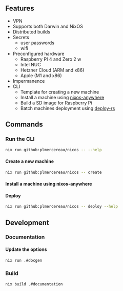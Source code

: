 ## Features

- VPN
- Supports both Darwin and NixOS
- Distributed builds
- Secrets
  - user passwords
  - wifi
- Preconfigured hardware
  - Raspberry PI 4 and Zero 2 w
  - Intel NUC
  - Hetzner Cloud (ARM and x86)
  - Apple (M1 and x86)
- Impermanence
- CLI
  - Template for creating a new machine
  - Install a machine using [nixos-anywhere]()
  - Build a SD image for Raspberry Pi
  - Batch machines deployment using [deploy-rs]()

## Commands

### Run the CLI

```sh
nix run github:plmercereau/nicos -- --help
```

#### Create a new machine

```sh
nix run github:plmercereau/nicos -- create
```

#### Install a machine using nixos-anywhere

#### Deploy

```sh
nix run github:plmercereau/nicos -- deploy --help
```

## Development

### Documentation

#### Update the options

```sh
nix run .#docgen
```

### Build

```sh
nix build .#documentation
```
